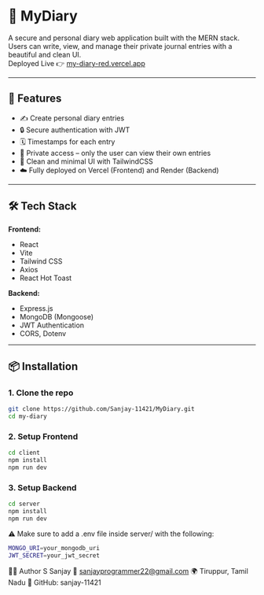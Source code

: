 # 📝 MyDiary

A secure and personal diary web application built with the MERN stack. Users can write, view, and manage their private journal entries with a beautiful and clean UI.  
Deployed Live 👉 [my-diary-red.vercel.app](https://my-diary-red.vercel.app/)

---

## 🚀 Features

- ✍️ Create personal diary entries
- 🔒 Secure authentication with JWT
- 🗓️ Timestamps for each entry
- 📁 Private access – only the user can view their own entries
- 🧾 Clean and minimal UI with TailwindCSS
- ☁️ Fully deployed on Vercel (Frontend) and Render (Backend)

---

## 🛠️ Tech Stack

**Frontend:**
- React
- Vite
- Tailwind CSS
- Axios
- React Hot Toast

**Backend:**
- Express.js
- MongoDB (Mongoose)
- JWT Authentication
- CORS, Dotenv

---

## 📦 Installation

### 1. Clone the repo

```bash
git clone https://github.com/Sanjay-11421/MyDiary.git
cd my-diary
```
### 2. Setup Frontend

```bash
cd client
npm install
npm run dev
```
### 3. Setup Backend

```bash
cd server
npm install
npm run dev
```

⚠️ Make sure to add a .env file inside server/ with the following:

```bash
MONGO_URI=your_mongodb_uri
JWT_SECRET=your_jwt_secret
```

👨‍💻 Author
S Sanjay
📧 sanjayprogrammer22@gmail.com
🌍 Tiruppur, Tamil Nadu
🔗 GitHub: sanjay-11421
